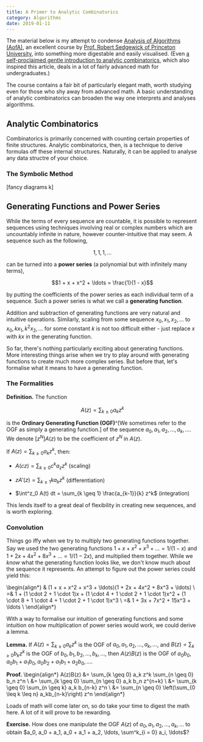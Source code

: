```yaml
---
title: A Primer to Analytic Combinatorics
category: Algorithms
date: 2019-01-11
---
```


The material below is my attempt to condense [Analysis of Algorithms
(AofA)][aofa], an excellent course by [Prof. Robert Sedgewick of Princeton
University][rs], into something more digestable and easily visualised. (Even [a
self-proclaimed gentle introduction to analytic combinatorics][gentle-intro],
which also inspired this article, deals in a lot of fairly advanced math for
undergraduates.)

The course contains a fair bit of particularly elegant math, worth studying
even for those who shy away from advanced math. A basic understanding of
analytic combinatorics can broaden the way one interprets and analyses
algorithms.

[aofa]: https://www.coursera.org/learn/analysis-of-algorithms
[rs]: https://www.cs.princeton.edu/~rs/
[gentle-intro]: https://lipn.univ-paris13.fr/~nicodeme/nablus14/nafiles/gentle.pdf

## Analytic Combinatorics

Combinatorics is primarily concerned with counting certain properties of finite
structures. Analytic combinatorics, then, is a technique to derive formulas off
these internal structures. Naturally, it can be applied to analyse any data
structre of your choice.

### The Symbolic Method

[fancy diagrams k]

## Generating Functions and Power Series

While the terms of every sequence are countable, it is possible to represent
sequences using techniques involving real or complex numbers which are
uncountably infinite in nature, however counter-intuitive that may seem. A
sequence such as the following,

$$1, 1, 1, \ldots$$

can be turned into a **power series** (a polynomial but with infinitely many
terms),

$$1 + x + x^2 + \ldots = \frac{1}{1 - x}$$

by putting the coefficients of the power series as each individual term of a
sequence. Such a power series is what we call a **generating function**.

Addition and subtraction of generating functions are very natural and intuitive
operations. Similarly, scaling from some sequence $x_0, x_1, x_2, \ldots$ to
$x_0, kx_1, k^2x_2, \ldots$ for some constant $k$ is not too difficult either -
just replace $x$ with $kx$ in the generating function.

So far, there's nothing particularly exciting about generating functions. More
interesting things arise when we try to play around with generating functions
to create much more complex series. But before that, let's formalise what it
means to have a generating function.

### The Formalities

**Definition.** The function

$$A(z) = \sum_{k \geq 0} a_k z^k$$

is the **Ordinary Generating Function (OGF)**^[We sometimes refer to the OGF as
simply a generating function.] of the sequence $a_0, a_1, a_2, \ldots, a_k,
\ldots$. We denote $[z^N]A(z)$ to be the coefficient of $z^N$ in $A(z)$.

If $A(z) = \sum_{k \geq 0} a_k z^k$, then:

* $A(cz) = \sum_{k \geq 0} c^k a_z z^k$ (scaling)

* $zA'(z) = \sum_{k \geq 1} k a_k z^k$ (differentiation)

* $\int^z_0 A(t) dt = \sum_{k \geq 1} \frac{a_{k-1}}{k} z^k$ (integration)

This lends itself to a great deal of flexibility in creating new sequences, and
is worth exploring.

### Convolution

Things go iffy when we try to multiply two generating functions together. Say
we used the two generating functions $1 + x + x^2 + x^3 + \ldots = 1/(1 - x)$
and $1 + 2x + 4x^2 + 8x^3 + \ldots = 1/(1 - 2x)$, and multiplied them together.
While we *know* what the generating function looks like, we don't know much
about the sequence it represents. An attempt to figure out the power series
could yield this:

\begin{align*}
   & (1 + x + x^2 + x^3 + \ldots)(1 + 2x + 4x^2 + 8x^3 + \ldots) \\
  =& 1 + (1 \cdot 2 + 1 \cdot 1)x + (1 \cdot 4 + 1 \cdot 2 + 1 \cdot 1)x^2 + (1
    \cdot 8 + 1 \cdot 4 + 1 \cdot 2 + 1 \cdot 1)x^3 \\
  =& 1 + 3x + 7x^2 + 15x^3 + \ldots \\
\end{align*}

With a way to formalise our intuition of generating functions and some
intuition on how multiplication of power series would work, we could derive a
lemma.

**Lemma.** If $A(z) = \sum_{k \geq 0} a_k z^k$ is the OGF of $a_0, a_1, a_2,
\ldots, a_k, \ldots$, and $B(z) = \sum_{k \geq 0} b_k z^k$ is the OGF of $b_0,
b_1, b_2, \ldots, b_k, \ldots$, then $A(z)B(z)$ is the OGF of $a_0b_0, a_0b_1 +
a_1b_0, a_0b_2 + a_1b_1 + a_2b_0, \ldots$.

**Proof.** \begin{align*}
  A(z)B(z) &= \sum_{k \geq 0} a_k z^k \sum_{n \geq 0} b_n z^n \\
    &= \sum_{k \geq 0} \sum_{n \geq 0} a_k b_n z^{n+k} \\
    &= \sum_{k \geq 0} \sum_{n \geq k} a_k b_{n-k} z^n \\
    &= \sum_{n \geq 0} \left(\sum_{0 \leq k \leq n} a_kb_{n-k}\right) z^n
\end{align*}

Loads of math will come later on, so do take your time to digest the math here.
A lot of it will prove to be rewarding.

**Exercise.** How does one manipulate the OGF $A(z)$ of $a_0, a_1, a_2, \ldots,
a_k, \ldots$ to obtain $a_0, a_0 + a_1, a_0 + a_1 + a_2, \ldots, \sum^k_{i = 0}
a_i, \ldots$?



